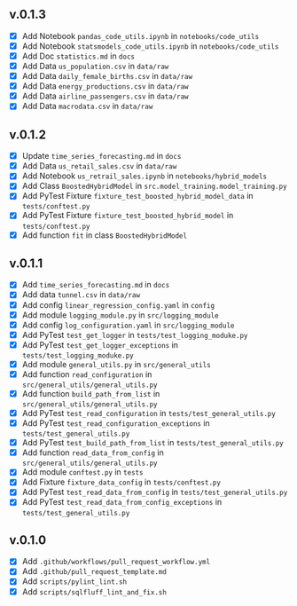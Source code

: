 v.0.1.3
------
- [x] Add Notebook `pandas_code_utils.ipynb` in `notebooks/code_utils`
- [x] Add Notebook `statsmodels_code_utils.ipynb` in `notebooks/code_utils`
- [x] Add Doc `statistics.md` in `docs`
- [x] Add Data `us_population.csv` in `data/raw`
- [x] Add Data `daily_female_births.csv` in `data/raw`
- [x] Add Data `energy_productions.csv` in `data/raw`
- [x] Add Data `airline_passengers.csv` in `data/raw`
- [x] Add Data `macrodata.csv` in `data/raw`

v.0.1.2
------
- [x] Update `time_series_forecasting.md` in `docs`
- [x] Add Data `us_retail_sales.csv` in `data/raw`
- [x] Add Notebook `us_retrail_sales.ipynb` in `notebooks/hybrid_models`
- [x] Add Class `BoostedHybridModel` in `src.model_training.model_training.py`
- [x] Add PyTest Fixture `fixture_test_boosted_hybrid_model_data` in `tests/conftest.py`
- [x] Add PyTest Fixture `fixture_test_boosted_hybrid_model` in `tests/conftest.py`
- [x] Add function `fit` in class `BoostedHybridModel`

v.0.1.1
------
- [x] Add `time_series_forecasting.md` in `docs`
- [x] Add data `tunnel.csv` in `data/raw`
- [x] Add config `linear_regression_config.yaml` in `config`
- [x] Add module `logging_module.py` in `src/logging_module`
- [x] Add config `log_configuration.yaml` in `src/logging_module`
- [x] Add PyTest `test_get_logger` in `tests/test_logging_moduke.py`
- [x] Add PyTest `test_get_logger_exceptions` in `tests/test_logging_moduke.py`
- [x] Add module `general_utils.py` in `src/general_utils`
- [x] Add function `read_configuration` in `src/general_utils/general_utils.py`
- [x] Add function `build_path_from_list` in `src/general_utils/general_utils.py`
- [x] Add PyTest `test_read_configuration` in `tests/test_general_utils.py`
- [x] Add PyTest `test_read_configuration_exceptions` in `tests/test_general_utils.py`
- [x] Add PyTest `test_build_path_from_list` in `tests/test_general_utils.py`
- [x] Add function `read_data_from_config` in  `src/general_utils/general_utils.py`
- [x] Add module `conftest.py` in `tests`
- [x] Add Fixture `fixture_data_config` in `tests/conftest.py`
- [x] Add PyTest `test_read_data_from_config` in `tests/test_general_utils.py`
- [x] Add PyTest `test_read_data_from_config_exceptions` in `tests/test_general_utils.py`

v.0.1.0
------
- [x] Add `.github/workflows/pull_request_workflow.yml`
- [x] Add `.github/pull_request_template.md`
- [x] Add `scripts/pylint_lint.sh`
- [x] Add `scripts/sqlfluff_lint_and_fix.sh`
